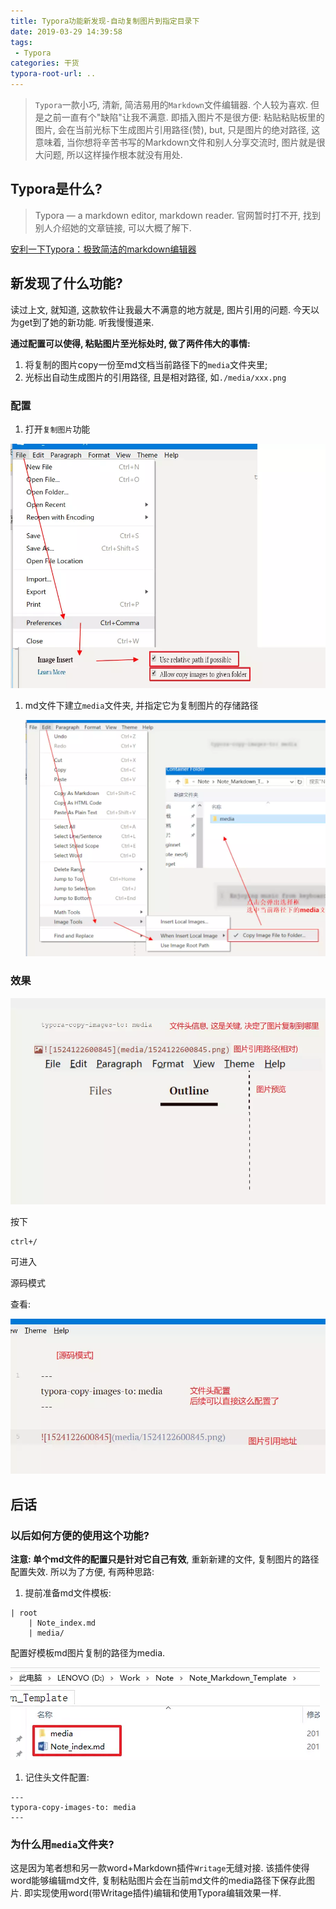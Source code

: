 ```yaml
---
title: Typora功能新发现-自动复制图片到指定目录下
date: 2019-03-29 14:39:58
tags:
 - Typora
categories: 干货
typora-root-url: ..
---
```


> `Typora`一款小巧, 清新, 简洁易用的`Markdown`文件编辑器. 个人较为喜欢. 但是之前一直有个"缺陷"让我不满意. 即插入图片不是很方便: 粘贴粘贴板里的图片, 会在当前光标下生成图片引用路径(赞), but, 只是图片的绝对路径, 这意味着, 当你想将辛苦书写的Markdown文件和别人分享交流时, 图片就是很大问题, 所以这样操作根本就没有用处.    

## Typora是什么?

> Typora — a markdown editor, markdown reader.
> 官网暂时打不开, 找到别人介绍她的文章链接, 可以大概了解下.

[安利一下Typora：极致简洁的markdown编辑器](https://www.jianshu.com/p/5256ecc06eec)

## 新发现了什么功能?

读过上文, 就知道, 这款软件让我最大不满意的地方就是, 图片引用的问题.
今天以为get到了她的新功能. 听我慢慢道来.

**通过配置可以使得, 粘贴图片至光标处时, 做了两件伟大的事情:**

1. 将复制的图片copy一份至md文档当前路径下的`media`文件夹里;
2. 光标出自动生成图片的引用路径, 且是相对路径, 如`./media/xxx.png`

### 配置

1. 打开`复制图片`功能

![img](/images/3250317-de7ba1569df532cb-1553852667819-1554079833570.webp)

1. md文件下建立`media`文件夹, 并指定它为复制图片的存储路径

   ![img](/images/Typora功能新发现-自动复制图片到指定目录下/3250317-bfe15eb7ca56d721.webp)

   

### 效果

![img](/images/Typora功能新发现-自动复制图片到指定目录下/3250317-a169293d3e733616-1554079903558.webp)

按下

```
ctrl+/
```

可进入

源码模式

查看:

![img](/images/Typora功能新发现-自动复制图片到指定目录下/3250317-793152d4e9016277.webp)  

## 后话

### 以后如何方便的使用这个功能?

**注意: 单个md文件的配置只是针对它自己有效**, 重新新建的文件, 复制图片的路径配置失效.
 所以为了方便, 有两种思路:

1. 提前准备md文件模板:

```
| root
    | Note_index.md
    | media/
```

配置好模板md图片复制的路径为media.

![img](/images/Typora功能新发现-自动复制图片到指定目录下/3250317-09c015964c0c6920-1554079934479.webp)

1. 记住头文件配置:

```
---
typora-copy-images-to: media
---
```

### 为什么用`media`文件夹?

这是因为笔者想和另一款word+Markdown插件`Writage`无缝对接.
 该插件使得word能够编辑md文件, 复制粘贴图片会在当前md文件的media路径下保存此图片.
 即实现使用word(带Writage插件)编辑和使用Typora编辑效果一样.